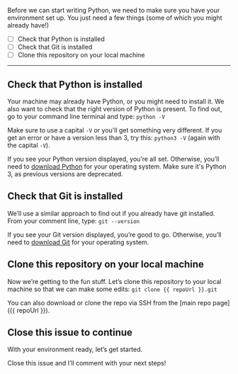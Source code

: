 Before we can start writing Python, we need to make sure you have your environment set up. You just need a few things (some of which you might already have!)

- [ ] Check that Python is installed
- [ ] Check that Git is installed
- [ ] Clone this repository on your local machine

---

## Check that Python is installed

Your machine may already have Python, or you might need to install it. We also want to check that the right version of Python is present. To find out, go to your command line terminal and type: `python -V`

Make sure to use a capital `-V` or you'll get something very different. If you get an error or have a version less than 3, try this: `python3 -V` (again with the capital `-V`).

If you see your Python version displayed, you’re all set. Otherwise, you’ll need to [download Python](https://www.python.org/downloads/) for your operating system. Make sure it's Python 3, as previous versions are deprecated.

## Check that Git is installed

We’ll use a similar approach to find out if you already have git installed. From your comment line, type: `git --version`

If you see your Git version displayed, you’re good to go. Otherwise, you’ll need to [download Git](https://git-scm.com/downloads) for your operating system.

## Clone this repository on your local machine

Now we’re getting to the fun stuff. Let’s clone this repository to your local machine so that we can make some edits:
`git clone {{ repoUrl }}.git`

You can also download or clone the repo via SSH from the [main repo page]({{ repoUrl }}).

## Close this issue to continue

With your environment ready, let’s get started.

Close this issue and I’ll comment with your next steps!
